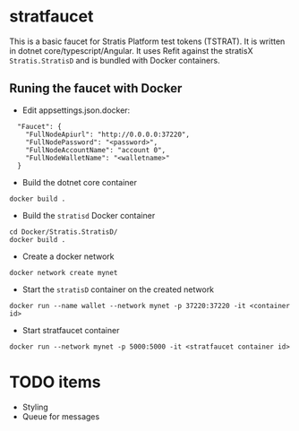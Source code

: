 # stratfaucet

This is a basic faucet for Stratis Platform test tokens (TSTRAT). It is written in dotnet core/typescript/Angular. It uses Refit against the stratisX `Stratis.StratisD` and is bundled with Docker containers.

## Runing the faucet with Docker

* Edit appsettings.json.docker:

``` 
  "Faucet": {
    "FullNodeApiurl": "http://0.0.0.0:37220",
    "FullNodePassword": "<password>",
    "FullNodeAccountName": "account 0",
    "FullNodeWalletName": "<walletname>"
  }
```

* Build the dotnet core container 
``` 
docker build . 
```

* Build the `stratisd` Docker container 

```
cd Docker/Stratis.StratisD/
docker build . 
```

* Create a docker network 

`docker network create mynet`

* Start the `stratisD` container on the created network
```
docker run --name wallet --network mynet -p 37220:37220 -it <container id>
```

* Start stratfaucet container
```
docker run --network mynet -p 5000:5000 -it <stratfaucet container id>
```

# TODO items

* Styling
* Queue for messages 
